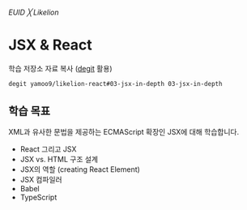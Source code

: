 ###### EUID ╳ Likelion

# JSX & React

학습 저장소 자료 복사 ([degit](https://github.com/Rich-Harris/degit#readme) 활용)

```sh
degit yamoo9/likelion-react#03-jsx-in-depth 03-jsx-in-depth
```

## 학습 목표

XML과 유사한 문법을 제공하는 ECMAScript 확장인 JSX에 대해 학습합니다.

- React 그리고 JSX
- JSX vs. HTML 구조 설계
- JSX의 역할 (creating React Element)
- JSX 컴파일러
- Babel
- TypeScript
